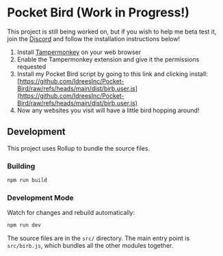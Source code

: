 # Pocket Bird (Work in Progress!)

This project is still being worked on, but if you wish to help me beta test it, join the [Discord](https://discord.gg/6yxE9prcNc) and  follow the installation instructions below!

1. Install [Tampermonkey](https://www.tampermonkey.net/) on your web browser
2. Enable the Tampermonkey extension and give it the permissions requested
3. Install my Pocket Bird script by going to this link and clicking install: [https://github.com/IdreesInc/Pocket-Bird/raw/refs/heads/main/dist/birb.user.js](https://github.com/IdreesInc/Pocket-Bird/raw/refs/heads/main/dist/birb.user.js)
4. Now any websites you visit will have a little bird hopping around!

## Development

This project uses Rollup to bundle the source files.

### Building

```bash
npm run build
```

### Development Mode

Watch for changes and rebuild automatically:

```bash
npm run dev
```

The source files are in the `src/` directory. The main entry point is `src/birb.js`, which bundles all the other modules together.